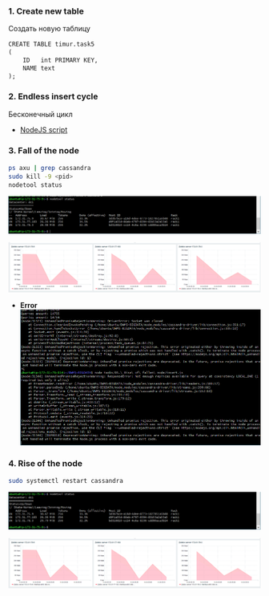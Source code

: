 
### 1. Create new table

Создать новую таблицу

```CQL
CREATE TABLE timur.task5
(
    ID   int PRIMARY KEY,
    NAME text
);
```

### 2. Endless insert cycle
Бесконечный цикл

+ [NodeJS script](insert.js)

### 3. Fall of the node

```bash
ps axu | grep cassandra
sudo kill -9 <pid>
nodetool status
```

![](images/1.png)

![](images/4.png)

+ **Error**
![](images/3.png)

### 4. Rise of the node

```bash
sudo systemctl restart cassandra
```

![](images/2.png)

![](images/4.png)



